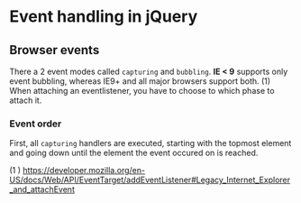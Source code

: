 # Event handling in jQuery

## Browser events
There a 2 event modes called `capturing` and `bubbling`.
**IE < 9** supports only event bubbling, whereas IE9+ and all major browsers support both. (1)
When attaching an eventlistener, you have to choose to which phase to attach it.

### Event order
First, all `capturing` handlers are executed, starting with the topmost element and going down until the element the event occured on is reached.  













(1 )  https://developer.mozilla.org/en-US/docs/Web/API/EventTarget/addEventListener#Legacy_Internet_Explorer_and_attachEvent

